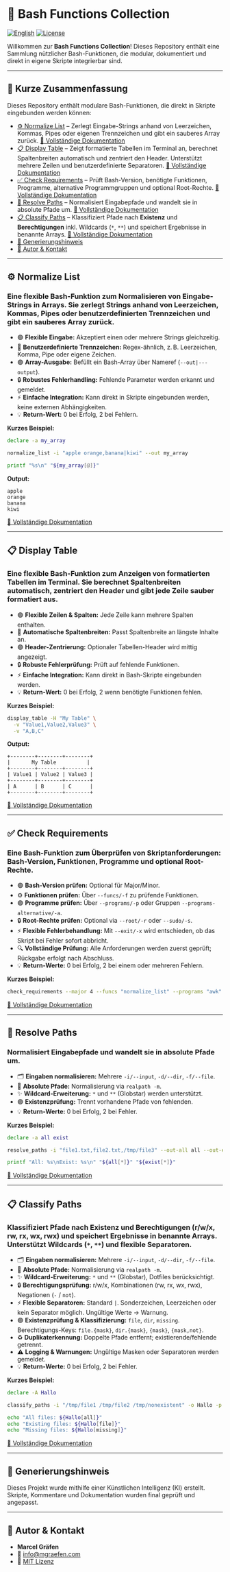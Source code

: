 # 📂 Bash Functions Collection

[![English](https://img.shields.io/badge/Sprache-English-blue)](./README.md)
[![License](https://img.shields.io/badge/license-MIT-lightgrey.svg)](https://opensource.org/licenses/MIT)

Willkommen zur **Bash Functions Collection**!
Dieses Repository enthält eine Sammlung nützlicher Bash-Funktionen, die modular, dokumentiert und direkt in eigene Skripte integrierbar sind.

---

## 📌 Kurze Zusammenfassung

Dieses Repository enthält modulare Bash-Funktionen, die direkt in Skripte eingebunden werden können:

* [⚙️ Normalize List](#%EF%B8%8F-normalize-list) – Zerlegt Eingabe-Strings anhand von Leerzeichen, Kommas, Pipes oder eigenen Trennzeichen und gibt ein sauberes Array zurück. [🔗 Vollständige Dokumentation](Normalize_List/README.de.md)
* [📋 Display Table](#-display-table) – Zeigt formatierte Tabellen im Terminal an, berechnet Spaltenbreiten automatisch und zentriert den Header. Unterstützt mehrere Zeilen und benutzerdefinierte Separatoren. [🔗 Vollständige Dokumentation](Display_Table/README.de.md)
* [✅ Check Requirements](#✅-check-requirements) – Prüft Bash-Version, benötigte Funktionen, Programme, alternative Programmgruppen und optional Root-Rechte. [🔗 Vollständige Dokumentation](Check_Requirements/README.de.md)
* [📂 Resolve Paths](#📂-resolve-paths) – Normalisiert Eingabepfade und wandelt sie in absolute Pfade um. [🔗 Vollständige Dokumentation](Resolve_Paths/README.de.md)
* [📋 Classify Paths](#📋-classify-paths) – Klassifiziert Pfade nach **Existenz** und **Berechtigungen** inkl. Wildcards (`*`, `**`) und speichert Ergebnisse in benannte Arrays. [🔗 Vollständige Dokumentation](Classify_Paths/README.de.md)
* [🤖 Generierungshinweis](#🤖-generierungshinweis)
* [👤 Autor & Kontakt](#👤-autor--kontakt)

---

## ⚙️ Normalize List

### Eine flexible Bash-Funktion zum Normalisieren von Eingabe-Strings in Arrays. Sie zerlegt Strings anhand von Leerzeichen, Kommas, Pipes oder benutzerdefinierten Trennzeichen und gibt ein sauberes Array zurück.

* 🟢 **Flexible Eingabe:** Akzeptiert einen oder mehrere Strings gleichzeitig.
* 🔹 **Benutzerdefinierte Trennzeichen:** Regex-ähnlich, z. B. Leerzeichen, Komma, Pipe oder eigene Zeichen.
* 🟣 **Array-Ausgabe:** Befüllt ein Bash-Array über Nameref (`--out|---output`).
* 🔒 **Robustes Fehlerhandling:** Fehlende Parameter werden erkannt und gemeldet.
* ⚡ **Einfache Integration:** Kann direkt in Skripte eingebunden werden, keine externen Abhängigkeiten.
* 💡 **Return-Wert:** 0 bei Erfolg, 2 bei Fehlern.

**Kurzes Beispiel:**

```bash
declare -a my_array

normalize_list -i "apple orange,banana|kiwi" --out my_array

printf "%s\n" "${my_array[@]}"
```

**Output:**

```
apple
orange
banana
kiwi
```

[🔗 Vollständige Dokumentation](Normalize_List/README.de.md)

---

## 📋 Display Table

### Eine flexible Bash-Funktion zum Anzeigen von formatierten Tabellen im Terminal. Sie berechnet Spaltenbreiten automatisch, zentriert den Header und gibt jede Zeile sauber formatiert aus.

* 🟢 **Flexible Zeilen & Spalten:** Jede Zeile kann mehrere Spalten enthalten.
* 🔹 **Automatische Spaltenbreiten:** Passt Spaltenbreite an längste Inhalte an.
* 🟣 **Header-Zentrierung:** Optionaler Tabellen-Header wird mittig angezeigt.
* 🔒 **Robuste Fehlerprüfung:** Prüft auf fehlende Funktionen.
* ⚡ **Einfache Integration:** Kann direkt in Bash-Skripte eingebunden werden.
* 💡 **Return-Wert:** 0 bei Erfolg, 2 wenn benötigte Funktionen fehlen.

**Kurzes Beispiel:**

```bash
display_table -H "My Table" \
  -v "Value1,Value2,Value3" \
  -v "A,B,C"
```

**Output:**

```
+--------+--------+--------+
|       My Table          |
+--------+--------+--------+
| Value1 | Value2 | Value3 |
+--------+--------+--------+
| A      | B      | C      |
+--------+--------+--------+
```

[🔗 Vollständige Dokumentation](Display_Table/README.de.md)

---

## ✅ Check Requirements

### Eine Bash-Funktion zum Überprüfen von Skriptanforderungen: Bash-Version, Funktionen, Programme und optional Root-Rechte.

* 🟢 **Bash-Version prüfen:** Optional für Major/Minor.
* ⚙️ **Funktionen prüfen:** Über `--funcs/-f` zu prüfende Funktionen.
* 🟣 **Programme prüfen:** Über `--programs/-p` oder Gruppen `--programs-alternative/-a`.
* 🔒 **Root-Rechte prüfen:** Optional via `--root/-r` oder `--sudo/-s`.
* ⚡ **Flexible Fehlerbehandlung:** Mit `--exit/-x` wird entschieden, ob das Skript bei Fehler sofort abbricht.
* 🔍 **Vollständige Prüfung:** Alle Anforderungen werden zuerst geprüft; Rückgabe erfolgt nach Abschluss.
* 💡 **Return-Werte:** 0 bei Erfolg, 2 bei einem oder mehreren Fehlern.

**Kurzes Beispiel:**

```bash
check_requirements --major 4 --funcs "normalize_list" --programs "awk" --programs-alternative "git svn" --root
```

[🔗 Vollständige Dokumentation](Check_Requirements/README.de.md)

---

## 📂 Resolve Paths

### Normalisiert Eingabepfade und wandelt sie in absolute Pfade um.

* 🗂️ **Eingaben normalisieren:** Mehrere `-i/--input`, `-d/--dir`, `-f/--file`.
* 🔹 **Absolute Pfade:** Normalisierung via `realpath -m`.
* ✨ **Wildcard-Erweiterung:** `*` und `**` (Globstar) werden unterstützt.
* 🟣 **Existenzprüfung:** Trennt vorhandene Pfade von fehlenden.
* 💡 **Return-Werte:** 0 bei Erfolg, 2 bei Fehler.

**Kurzes Beispiel:**

```bash
declare -a all exist

resolve_paths -i "file1.txt,file2.txt,/tmp/file3" --out-all all --out-exist exist

printf "All: %s\nExist: %s\n" "${all[*]}" "${exist[*]}"
```

[🔗 Vollständige Dokumentation](Resolve_Paths/README.de.md)

---

## 📋 Classify Paths

### Klassifiziert Pfade nach **Existenz** und **Berechtigungen** (r/w/x, rw, rx, wx, rwx) und speichert Ergebnisse in benannte Arrays. Unterstützt Wildcards (`*`, `**`) und flexible Separatoren.

* 🗂️ **Eingaben normalisieren:** Mehrere `-i/--input`, `-d/--dir`, `-f/--file`.
* 🔹 **Absolute Pfade:** Normalisierung via `realpath -m`.
* ✨ **Wildcard-Erweiterung:** `*` und `**` (Globstar), Dotfiles berücksichtigt.
* 🔒 **Berechtigungsprüfung:** r/w/x, Kombinationen (rw, rx, wx, rwx), Negationen (`-` / `not`).
* ⚡ **Flexible Separatoren:** Standard `|`. Sonderzeichen, Leerzeichen oder kein Separator möglich. Ungültige Werte → Warnung.
* 🟣 **Existenzprüfung & Klassifizierung:** `file`, `dir`, `missing`. Berechtigungs-Keys: `file.{mask}`, `dir.{mask}`, `{mask}`, `{mask,not}`.
* ♻️ **Duplikaterkennung:** Doppelte Pfade entfernt; existierende/fehlende getrennt.
* ⚠️ **Logging & Warnungen:** Ungültige Masken oder Separatoren werden gemeldet.
* 💡 **Return-Werte:** 0 bei Erfolg, 2 bei Fehler.

**Kurzes Beispiel:**

```bash
declare -A Hallo

classify_paths -i "/tmp/file1 /tmp/file2 /tmp/nonexistent" -o Hallo -p "r w x rwx"

echo "All files: ${Hallo[all]}"
echo "Existing files: ${Hallo[file]}"
echo "Missing files: ${Hallo[missing]}"
```

[🔗 Vollständige Dokumentation](Classify_Paths/README.de.md)

---

## 🤖 Generierungshinweis

Dieses Projekt wurde mithilfe einer Künstlichen Intelligenz (KI) erstellt. Skripte, Kommentare und Dokumentation wurden final geprüft und angepasst.

---

## 👤 Autor & Kontakt

* **Marcel Gräfen**
* 📧 [info@mgraefen.com](mailto:info@mgraefen.com)
* 📄 [MIT Lizenz](LICENSE)
